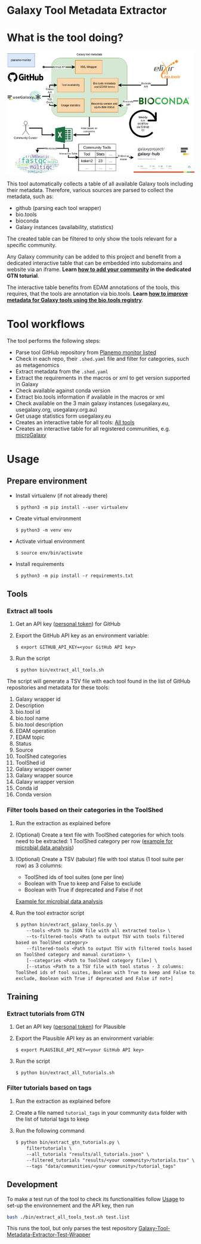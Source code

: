 Galaxy Tool Metadata Extractor
=====================

# What is the tool doing?

![plot](docs/images/Preprint_flowchart.png)


This tool automatically collects a table of all available Galaxy tools including their metadata. Therefore, various sources are parsed to collect the metadata, such as:
* github (parsing each tool wrapper)
* bio.tools
* bioconda
* Galaxy instances (availability, statistics)

The created table can be filtered to only show the tools relevant for a specific community. 

Any Galaxy community can be added to this project and benefit from a dedicated interactive table that can be embedded into subdomains and website via an iframe. **Learn [how to add your community](https://training.galaxyproject.org/training-material//topics/dev/tutorials/community-tool-table/tutorial.html) in the dedicated GTN toturial**. 

The interactive table benefits from EDAM annotations of the tools, this requires, that the tools are annotation via bio.tools.
**Learn [how to improve metadata for Galaxy tools using the bio.tools registry](https://training.galaxyproject.org/training-material//topics/dev/tutorials/tool-annotation/tutorial.html)**.

# Tool workflows

The tool performs the following steps:

- Parse tool GitHub repository from [Planemo monitor listed](https://github.com/galaxyproject/planemo-monitor)
- Check in each repo, their `.shed.yaml` file and filter for categories, such as metagenomics 
- Extract metadata from the `.shed.yaml`
- Extract the requirements in the macros or xml to get version supported in Galaxy
- Check available against conda version
- Extract bio.tools information if available in the macros or xml
- Check available on the 3 main galaxy instances (usegalaxy.eu, usegalaxy.org, usegalaxy.org.au)
- Get usage statistics form usegalaxy.eu
- Creates an interactive table for all tools: [All tools](https://galaxyproject.github.io/galaxy_tool_metadata_extractor/)
- Creates an interactive table for all registered communities, e.g. [microGalaxy](https://galaxyproject.github.io/galaxy_tool_metadata_extractor/microgalaxy/)

# Usage

## Prepare environment

- Install virtualenv (if not already there)

    ```
    $ python3 -m pip install --user virtualenv
    ```

- Create virtual environment

    ```
    $ python3 -m venv env
    ```

- Activate virtual environment

    ```
    $ source env/bin/activate
    ```

- Install requirements

    ```
    $ python3 -m pip install -r requirements.txt
    ```

## Tools

### Extract all tools

1. Get an API key ([personal token](https://docs.github.com/en/authentication/keeping-your-account-and-data-secure/managing-your-personal-access-tokens)) for GitHub
2. Export the GitHub API key as an environment variable:

    ```
    $ export GITHUB_API_KEY=<your GitHub API key>
    ```

3. Run the script

    ```
    $ python bin/extract_all_tools.sh
    ```

The script will generate a TSV file with each tool found in the list of GitHub repositories and metadata for these tools:

1. Galaxy wrapper id
2. Description
3. bio.tool id
4. bio.tool name
5. bio.tool description
6. EDAM operation
7. EDAM topic
8. Status
9. Source
10. ToolShed categories
11. ToolShed id
12. Galaxy wrapper owner
13. Galaxy wrapper source
14. Galaxy wrapper version
15. Conda id
16. Conda version

### Filter tools based on their categories in the ToolShed

1. Run the extraction as explained before
2. (Optional) Create a text file with ToolShed categories for which tools need to be extracted: 1 ToolShed category per row ([example for microbial data analysis](data/microgalaxy/categories))
3. (Optional) Create a TSV (tabular) file with tool status (1 tool suite per row) as 3 columns:
    - ToolShed ids of tool suites (one per line)
    - Boolean with True to keep and False to exclude
    - Boolean with True if deprecated and False if not

    [Example for microbial data analysis](data/microgalaxy/tools_to_keep_exclude.tsv)
    
4. Run the tool extractor script

    ```
    $ python bin/extract_galaxy_tools.py \
        --tools <Path to JSON file with all extracted tools> \
        --ts-filtered-tools <Path to output TSV with tools filtered based on ToolShed category>
        --filtered-tools <Path to output TSV with filtered tools based on ToolShed category and manual curation> \
        [--categories <Path to ToolShed category file>] \
        [--status <Path to a TSV file with tool status - 3 columns: ToolShed ids of tool suites, Boolean with True to keep and False to exclude, Boolean with True if deprecated and False if not>]
    ```

## Training

### Extract tutorials from GTN

1. Get an API key ([personal token](https://docs.github.com/en/authentication/keeping-your-account-and-data-secure/managing-your-personal-access-tokens)) for Plausible
2. Export the Plausible API key as an environment variable:

    ```
    $ export PLAUSIBLE_API_KEY=<your GitHub API key>
    ```

3. Run the script

    ```
    $ python bin/extract_all_tutorials.sh
    ```

### Filter tutorials based on tags

1. Run the extraction as explained before
2. Create a file named `tutorial_tags` in your community `data` folder with the list of tutorial tags to keep
3. Run the following command

    ```
    $ python bin/extract_gtn_tutorials.py \
        filtertutorials \
        --all_tutorials "results/all_tutorials.json" \
        --filtered_tutorials "results/<your community>/tutorials.tsv" \
        --tags "data/communities/<your community>/tutorial_tags"
    ```

## Development

To make a test run of the tool to check its functionalities follow [Usage](#Usage) to set-up the environnement and the API key, then run

```bash
bash ./bin/extract_all_tools_test.sh test.list
```

This runs the tool, but only parses the test repository [Galaxy-Tool-Metadata-Extractor-Test-Wrapper](https://github.com/paulzierep/Galaxy-Tool-Metadata-Extractor-Test-Wrapper)

